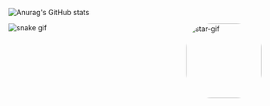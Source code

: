 ![Anurag's GitHub stats](https://github-readme-stats.vercel.app/api?username=polluxastre&theme=radical&show_icons=true)

![snake gif](https://github.com/polluxastre/polluxastre/blob/output/github-contribution-grid-snake.svg) <img align="right" alt="star-gif" height="150" style="border-radius:50px;" src="https://media.discordapp.net/attachments/1084687751728861295/1085928040917381130/giphy.gif?width=385&height=517">
